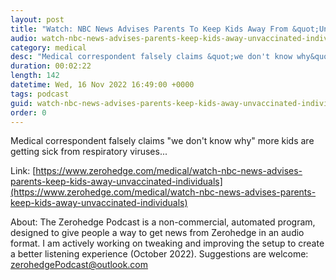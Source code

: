 ```yaml
---
layout: post
title: "Watch: NBC News Advises Parents To Keep Kids Away From &quot;Unvaccinated Individuals&quot;"
audio: watch-nbc-news-advises-parents-keep-kids-away-unvaccinated-individuals-0
category: medical
desc: "Medical correspondent falsely claims &quot;we don't know why&quot; more kids are getting sick from respiratory viruses..."
duration: 00:02:22
length: 142
datetime: Wed, 16 Nov 2022 16:49:00 +0000
tags: podcast
guid: watch-nbc-news-advises-parents-keep-kids-away-unvaccinated-individuals-0
order: 0
---
```

Medical correspondent falsely claims &quot;we don't know why&quot; more kids are getting sick from respiratory viruses...

Link: [https://www.zerohedge.com/medical/watch-nbc-news-advises-parents-keep-kids-away-unvaccinated-individuals](https://www.zerohedge.com/medical/watch-nbc-news-advises-parents-keep-kids-away-unvaccinated-individuals)

About: The Zerohedge Podcast is a non-commercial, automated program, designed to give people a way to get news from Zerohedge in an audio format.  I am actively working on tweaking and improving the setup to create a better listening experience (October 2022).  Suggestions are welcome: [zerohedgePodcast@outlook.com](mailto:zerohedgePodcast@outlook.com)